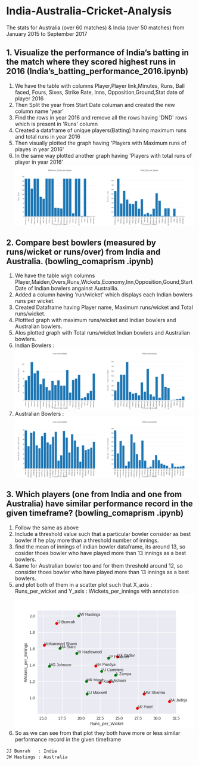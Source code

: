 # India-Australia-Cricket-Analysis
The stats for Australia (over 60 matches) &amp; India (over 50 matches) from January 2015 to September 2017

## 1. Visualize the performance of India’s batting in the match where they scored highest runs in 2016 (India’s_batting_performance_2016.ipynb)
1. We have the table with columns Player,Player link,Minutes, Runs, Ball faced, Fours, Sixes, Strike Rate, Inns, Opposition,Ground,Stat date
of player 2016
2. Then Split the year from Start Date columan and created the new column name 'year'
3. Find the rows in year 2016 and remove all the rows having 'DND' rows which is present in 'Runs' column
4. Created a dataframe of unique players(Batting) having maximum runs and total runs in year 2016
5. Then visually plotted the graph  having 'Players with Maximum runs of playes in year 2016'
6. In the same way plotted another graph  having 'Players with total runs of player in year 2016' 
![Alt text](im1.png?raw=true "Batting") 

## 2. Compare best bowlers (measured by runs/wicket or runs/over) from India and Australia. (bowling_comaprism .ipynb)
1. We have the table wigh columns Player,Maiden,Overs,Runs,Wickets,Economy,Inn,Opposition,Gound,Start Date of Indian bowlers angainst Austrailia.
2. Added a column having 'run/wicket' which displays each Indian bowlers runs per wicket.
3. Created Dataframe having Player name, Maximum runs/wicket and Total runs/wicket.
4. Plottted graph with maximum runs/wicket and Indian bowlers and Australian bowlers.
5. Alos plotted graph with Total runs/wicket Indian bowlers and Australian bowlers.
6. Indian Bowlers      :  ![Alt text](im2.png?raw=true "Batting")
7. Australian Bowlers  :  ![Alt text](im3.png?raw=true "Batting") 
 
## 3. Which players (one from India and one from Australia) have similar performance record in the given timeframe? (bowling_comaprism .ipynb)
1. Follow the same as above 
2. Include a threshold value such that a particular bowler consider as best bowler if he play more than a threshold number of innings.
3. find the mean of innings of indian bowler dataframe, its around 13, so cosider thoes bowler who have played more than 13 innings as a best bowlers.
4. Same for Australian bowler too and for them threshold around 12, so consider thoes bowler who have played more than 13 innings as a best bowlers.
5. and plot both of them in a scatter plot such that X_axis : Runs_per_wicket and Y_axis : Wickets_per_innings with annotation
![Alt text](imx.png?raw=true "Batting") 
6. So as we can see from that plot they both have more or less similar performance record in the given timeframe
```
JJ Bumrah   : India
JW Hastings : Australia

```

